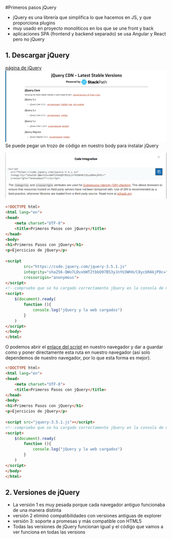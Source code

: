 #Primeros pasos jQuery
 * jQuery es una librería que simplifica lo que hacemos en JS, y que proporciona plugins
 * muy usado en proyecto monolíticos en los que se une front y back
 * aplicaciones SPA (frontend y backend separado) se usa Angular y React pero no jQuery

## 1. Descargar jQuery

[página de jQuery](https://code.jquery.com/)
![img](img/1.png)
Se puede pegar un trozo de código en nuestro body para instalar jQuery



![img](img/2.png)


```html
<!DOCTYPE html>
<html lang="en">
<head>
    <meta charset="UTF-8">
    <title>Primeros Pasos con jQuery</title>
</head>
<body>
<h1>Primeros Pasos con jQuery</h1>
<p>Ejercicios de jQuery</p>

<script
        src="https://code.jquery.com/jquery-3.5.1.js"
        integrity="sha256-QWo7LDvxbWT2tbbQ97B53yJnYU3WhH/C8ycbRAkjPDc="
        crossorigin="anonymous">
</script>
<!--compruebo que se ha cargado correctamente jQuery en la consola de mi navegador con el siguiente script-->
<script>
    $(document).ready(
        function (){
            console.log("jQuery y la web cargados")
        }
    )
</script>
</body>
</html>
```

O podemos abrir el [enlace del script](https://code.jquery.com/jquery-3.5.1.js) en nuestro navegador y dar a guardar como y poner directamente esta ruta en nuestro navegador (así solo dependemos de nuestro navegador, por lo que esta forma es mejor).

```html
<!DOCTYPE html>
<html lang="en">
<head>
    <meta charset="UTF-8">
    <title>Primeros Pasos con jQuery</title>
</head>
<body>
<h1>Primeros Pasos con jQuery</h1>
<p>Ejercicios de jQuery</p>

<script src="jquery-3.5.1.js"></script>
<!--compruebo que se ha cargado correctamente jQuery en la consola de mi navegador con el siguiente script-->
<script>
    $(document).ready(
        function (){
            console.log("jQuery y la web cargados")
        }
    )
</script>
</body>
</html>
```

## 2. Versiones de jQuery

* La versión 1 es muy pesada porque cada navegador antiguo funcionaba de una manera distinta
* versión 2 eliminó compatibilidades con versiones antiguas de explorer
* versión 3: soporte a promesas y más compatible con HTML5
* Todas las versiones de jQuery funcionan igual y el código que vamos a ver funciona en todas las versions
